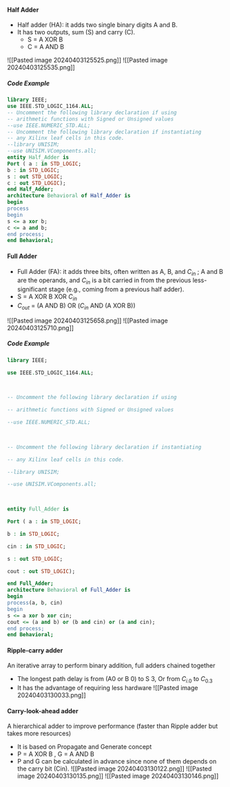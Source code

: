 #### Half Adder
* Half adder (HA): it adds two single binary digits A and B.
* It has two outputs, sum (S) and carry (C).
	* S = A XOR B
	* C = A AND B

![[Pasted image 20240403125525.png]]
![[Pasted image 20240403125535.png]]

##### Code Example
```vhdl
library IEEE;
use IEEE.STD_LOGIC_1164.ALL;
-- Uncomment the following library declaration if using
-- arithmetic functions with Signed or Unsigned values
--use IEEE.NUMERIC_STD.ALL;
-- Uncomment the following library declaration if instantiating
-- any Xilinx leaf cells in this code.
--library UNISIM;
--use UNISIM.VComponents.all;
entity Half_Adder is
Port ( a : in STD_LOGIC;
b : in STD_LOGIC;
s : out STD_LOGIC;
c : out STD_LOGIC);
end Half_Adder;
architecture Behavioral of Half_Adder is
begin
process
begin
s <= a xor b;
c <= a and b;
end process;
end Behavioral;
```

#### Full Adder
* Full Adder (FA): it adds three bits, often written as A, B, and $C_{in}$ ; A and B are the operands, and $C_{in}$ is a bit carried in from the previous less-significant stage (e.g., coming from a previous half adder).
* S = A XOR B XOR $C_{in}$
* $C_{out}$ = (A AND B) OR ($C_{in}$ AND (A XOR B))

![[Pasted image 20240403125658.png]]
![[Pasted image 20240403125710.png]]

##### Code Example
```VHDL
library IEEE;

use IEEE.STD_LOGIC_1164.ALL;

  

-- Uncomment the following library declaration if using

-- arithmetic functions with Signed or Unsigned values

--use IEEE.NUMERIC_STD.ALL;

  

-- Uncomment the following library declaration if instantiating

-- any Xilinx leaf cells in this code.

--library UNISIM;

--use UNISIM.VComponents.all;

  

entity Full_Adder is

Port ( a : in STD_LOGIC;

b : in STD_LOGIC;

cin : in STD_LOGIC;

s : out STD_LOGIC;

cout : out STD_LOGIC);

end Full_Adder;
architecture Behavioral of Full_Adder is
begin
process(a, b, cin)
begin
s <= a xor b xor cin;
cout <= (a and b) or (b and cin) or (a and cin);
end process;
end Behavioral;
```

#### Ripple-carry adder
An iterative array to perform binary addition, full adders
chained together
* The longest path delay is from (A0 or B 0) to S 3, 
	Or from $C_{i.0}$ to $C_{0.3}$
* It has the advantage of requiring less hardware
![[Pasted image 20240403130033.png]]

#### Carry-look-ahead adder
A hierarchical adder to improve performance (faster
than Ripple adder but takes more resources)
* It is based on Propagate and Generate concept
* P = A XOR B , G = A AND B
* P and G can be calculated in advance since none of them depends on the carry bit (Cin).
![[Pasted image 20240403130122.png]]
![[Pasted image 20240403130135.png]]
![[Pasted image 20240403130146.png]]
